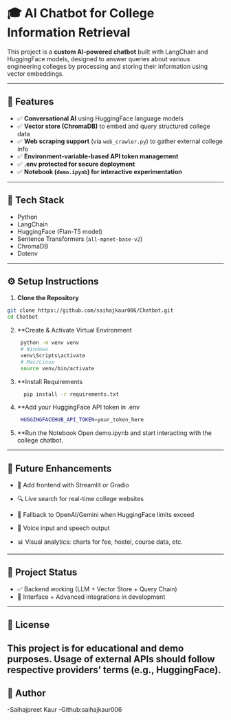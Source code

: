 # 🎓 AI Chatbot for College Information Retrieval

This project is a **custom AI-powered chatbot** built with LangChain and HuggingFace models, designed to answer queries about various engineering colleges by processing and storing their information using vector embeddings.

---

## 🚀 Features

- ✅ **Conversational AI** using HuggingFace language models  
- ✅ **Vector store (ChromaDB)** to embed and query structured college data  
- ✅ **Web scraping support** (via `web_crawler.py`) to gather external college info  
- ✅ **Environment-variable-based API token management**  
- ✅ **.env protected for secure deployment**  
- ✅ **Notebook (`demo.ipynb`) for interactive experimentation**  

---

## 🔧 Tech Stack

- Python  
- LangChain  
- HuggingFace (Flan-T5 model)  
- Sentence Transformers (`all-mpnet-base-v2`)  
- ChromaDB  
- Dotenv  

---
## ⚙️ Setup Instructions

1. **Clone the Repository**
```bash
git clone https://github.com/saihajkaur006/Chatbot.git
cd Chatbot
```
2. **Create & Activate Virtual Environment
   ```bash
    python -m venv venv
    # Windows
    venv\Scripts\activate
    # Mac/Linux
    source venv/bin/activate
   ```
3. **Install Requirements
   ```bash
     pip install -r requirements.txt
   ```
4. **Add your HuggingFace API token in .env
   ```bash
    HUGGINGFACEHUB_API_TOKEN=your_token_here
   ```
5. **Run the Notebook
   Open demo.ipynb and start interacting with the college chatbot.

---
## 🔮 Future Enhancements
- 💬 Add frontend with Streamlit or Gradio

- 🔍 Live search for real-time college websites

- 🔁 Fallback to OpenAI/Gemini when HuggingFace limits exceed

- 🎤 Voice input and speech output

- 📊 Visual analytics: charts for fee, hostel, course data, etc.

---
## 📌 Project Status
- ✅ Backend working (LLM + Vector Store + Query Chain)
- 🚧 Interface + Advanced integrations in development
---
## 📄 License
This project is for educational and demo purposes. Usage of external APIs should follow respective providers’ terms (e.g., HuggingFace).
---
## 👤 Author
-Saihajpreet Kaur
-Github:saihajkaur006
